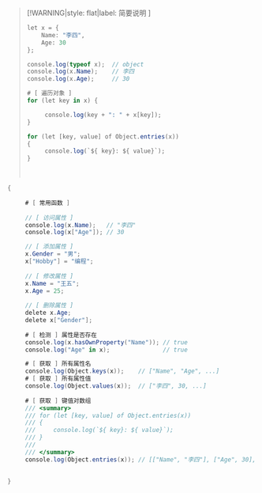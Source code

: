 <br/>

>[!WARNING|style: flat|label: 简要说明 ]
>
>```csharp
>let x = {
>     Name: "李四",
>     Age: 30
>};
>
>console.log(typeof x);  // object
>console.log(x.Name);    // 李四
>console.log(x.Age);     // 30   
>
># [ 遍历对象 ]
>for (let key in x) {
>
>      console.log(key + ": " + x[key]);
>}
>
>for (let [key, value] of Object.entries(x)) 
>{
>      console.log(`${ key}: ${ value}`);
>}
>
>
>```
>
>
>
><br/>

```csharp
{
    
     # [ 常用函数 ]
    
     // [ 访问属性 ]
     console.log(x.Name);   // "李四"
     console.log(x["Age"]); // 30

     // [ 添加属性 ]
     x.Gender = "男";
     x["Hobby"] = "编程";
     
     // [ 修改属性 ]
     x.Name = "王五";
     x.Age = 25;
    
     // [ 删除属性 ]
     delete x.Age;
     delete x["Gender"];
    
     # [ 检测 ] 属性是否存在
     console.log(x.hasOwnProperty("Name")); // true
     console.log("Age" in x);               // true

     # [ 获取 ] 所有属性名
     console.log(Object.keys(x));    // ["Name", "Age", ...]
     # [ 获取 ] 所有属性值
     console.log(Object.values(x));  // ["李四", 30, ...]
    
     # [ 获取 ] 键值对数组 
     /// <summary>
     /// for (let [key, value] of Object.entries(x)) 
     /// {
     ///     console.log(`${ key}: ${ value}`);
     /// }
     /// 
     /// </summary>
     console.log(Object.entries(x)); // [["Name", "李四"], ["Age", 30], ...]
    
     
}


```

